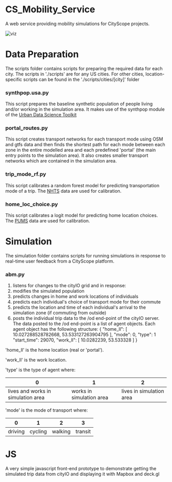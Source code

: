 # CS_Mobility_Service
A web service providing mobility simulations for CityScope projects.

![viz](./images/grasbrook_trips.gif)

# Data Preparation
The scripts folder contains scripts for preparing the required data for each city. The scripts in './scripts' are for any US cities. For other cities, location-specific scripts can be found in the './scripts/cities/[city]' folder
### synthpop.usa.py
This script prepares the baseline synthetic population of people living and/or working in the simulation area. It makes use of the synthpop module of the [Urban Data Science Toolkit](https://github.com/UDST)
### portal_routes.py
This script creates transport networks for each transport mode using OSM and gtfs data and then finds the shortest path for each mode between each zone in the entire modelled area and each predefined 'portal' (the main entry points to the simulation area). It also creates smaller transport networks which are contained in the simulation area.
### trip_mode_rf.py
This script calibrates a random forest model for predicting transportation mode of a trip. The [NHTS](https://nhts.ornl.gov/) data are used for calibration.
### home_loc_choice.py
This script calibrates a logit model for predicting home location choices. The [PUMS](https://www.census.gov/programs-surveys/acs/data/pums.html) data are used for calibration.

# Simulation
The simulation folder contains scripts for running simulations in response to real-time user feedback from a CityScope platform.
### abm.py
1. listens for changes to the cityIO grid and in response:
2. modifies the simulated population
3. predicts changes in home and work locations of individuals 
4. predicts each individual's choice of transport mode for their commute
5. predicts the location and time of each individual's arrival to the simulation zone (if commuting from outside)
6. posts the individual trip data to the /od end-point of the cityIO server.
The data posted to the /od end-point is a list of agent objects. Each agent object has the following structure:
{
	"home_ll": [
		10.027288528782668,
		53.533127263904795
	],
	"mode": 0,
	"type": 1
	"start_time": 29070,
	"work_ll": [
		10.0282239,
		53.533328
	]
}

'home_ll' is the home location (real or 'portal').

'work_ll' is the work location.

'type' is the type of agent where:

| 0       								| 1       					| 2       					|
|---------------------------------------|---------------------------|---------------------------|
| lives and works in simulation area 	| works in simulation area 	| lives in simulation area 	|


'mode' is the mode of transport where:

| 0       | 1       | 2       | 3       |
|---------|---------|---------|---------|
| driving | cycling | walking | transit |


# JS
A very simple javascript front-end prototype to demonstrate getting the simulated trip data from cityIO and displaying it with Mapbox and deck.gl

